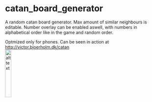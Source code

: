 # catan_board_generator
A random catan board generator. Max amount of similar neighbours is editable. 
Number overlay can be enabled aswell, with numbers in alphabetical order like in the game and random order.

Optmized only for phones. Can be seen in action at http://victor.bjoerholm.dk/catan </br>
<img src="http://victor.bjoerholm.dk/catan/images/Screenshot.png" alt="alt text" width="20%" height="20%">
